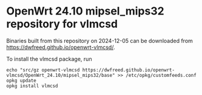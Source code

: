 OpenWrt 24.10 mipsel_mips32 repository for vlmcsd
========

Binaries built from this repository on 2024-12-05 can be downloaded from <https://dwfreed.github.io/openwrt-vlmcsd/>.

To install the vlmcsd package, run

```
echo "src/gz openwrt-vlmcsd https://dwfreed.github.io/openwrt-vlmcsd/OpenWrt_24.10/mipsel_mips32/base" >> /etc/opkg/customfeeds.conf
opkg update
opkg install vlmcsd
```
